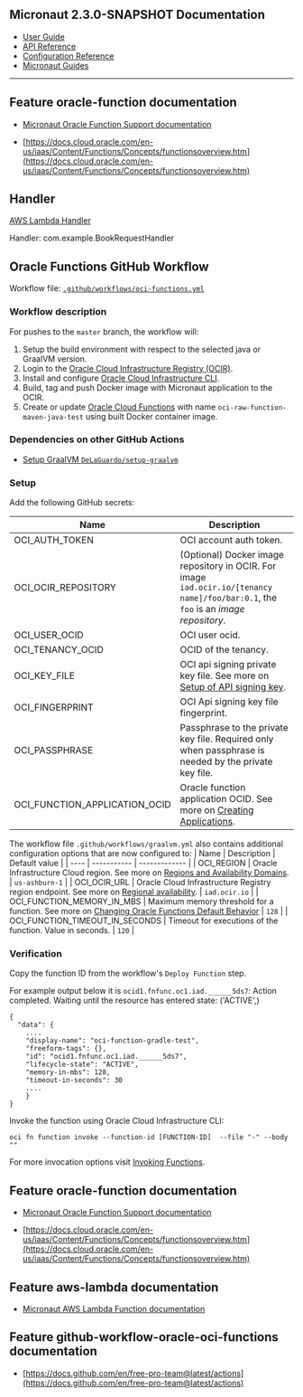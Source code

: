## Micronaut 2.3.0-SNAPSHOT Documentation

- [User Guide](https://docs.micronaut.io/snapshot/guide/index.html)
- [API Reference](https://docs.micronaut.io/snapshot/api/index.html)
- [Configuration Reference](https://docs.micronaut.io/snapshot/guide/configurationreference.html)
- [Micronaut Guides](https://guides.micronaut.io/index.html)
---

## Feature oracle-function documentation

- [Micronaut Oracle Function Support documentation](https://micronaut-projects.github.io/micronaut-oracle-cloud/latest/guide/#functions)

- [https://docs.cloud.oracle.com/en-us/iaas/Content/Functions/Concepts/functionsoverview.htm](https://docs.cloud.oracle.com/en-us/iaas/Content/Functions/Concepts/functionsoverview.htm)

## Handler

[AWS Lambda Handler](https://docs.aws.amazon.com/lambda/latest/dg/java-handler.html)

Handler: com.example.BookRequestHandler

## Oracle Functions GitHub Workflow

Workflow file: [`.github/workflows/oci-functions.yml`](.github/workflows/oci-functions.yml)

### Workflow description
For pushes to the `master` branch, the workflow will:
1. Setup the build environment with respect to the selected java or GraalVM version.
1. Login to the [Oracle Cloud Infrastructure Registry (OCIR)](https://docs.cloud.oracle.com/en-us/iaas/Content/Registry/Concepts/registryoverview.htm).
1. Install and configure [Oracle Cloud Infrastructure CLI](https://docs.cloud.oracle.com/en-us/iaas/Content/API/Concepts/cliconcepts.htm).
1. Build, tag and push Docker image with Micronaut application to the OCIR.
1. Create or update [Oracle Cloud Functions](https://docs.cloud.oracle.com/en-us/iaas/Content/Functions/Concepts/functionsoverview.htm) with name `oci-raw-function-maven-java-test` using built Docker container image.

### Dependencies on other GitHub Actions
- [Setup GraalVM `DeLaGuardo/setup-graalvm`](https://github.com/DeLaGuardo/setup-graalvm)

### Setup
Add the following GitHub secrets:

| Name | Description |
| ---- | ----------- |
| OCI_AUTH_TOKEN | OCI account auth token. |
| OCI_OCIR_REPOSITORY | (Optional) Docker image repository in OCIR. For image `iad.ocir.io/[tenancy name]/foo/bar:0.1`, the `foo` is an _image repository_. |
| OCI_USER_OCID | OCI user ocid. |
| OCI_TENANCY_OCID | OCID of the tenancy. |
| OCI_KEY_FILE | OCI api signing private key file. See more on [Setup of API signing key](https://docs.cloud.oracle.com/en-us/iaas/Content/Functions/Tasks/functionssetupapikey.htm). |
| OCI_FINGERPRINT | OCI Api signing key file fingerprint. |
| OCI_PASSPHRASE | Passphrase to the private key file. Required only when passphrase is needed by the private key file. |
| OCI_FUNCTION_APPLICATION_OCID | Oracle function application OCID. See more on [Creating Applications](https://docs.cloud.oracle.com/en-us/iaas/Content/Functions/Tasks/functionscreatingapps.htm). |

The workflow file `.github/workflows/graalvm.yml` also contains additional configuration options that are now configured to:
| Name | Description | Default value |
| ---- | ----------- | ------------- |
| OCI_REGION | Oracle Infrastructure Cloud region. See more on [Regions and Availability Domains](https://docs.cloud.oracle.com/en-us/iaas/Content/General/Concepts/regions.htm).  | `us-ashburn-1` |
| OCI_OCIR_URL | Oracle Cloud Infrastructure Registry region endpoint. See more on [Regional availability](https://docs.cloud.oracle.com/en-us/iaas/Content/Registry/Concepts/registryprerequisites.htm#regional-availability). | `iad.ocir.io` |
| OCI_FUNCTION_MEMORY_IN_MBS | Maximum memory threshold for a function. See more on [Changing Oracle Functions Default Behavior](https://docs.cloud.oracle.com/en-us/iaas/Content/Functions/Tasks/functionscustomizing.htm) | `128` |
| OCI_FUNCTION_TIMEOUT_IN_SECONDS | Timeout for executions of the function. Value in seconds. | `120` |

### Verification
Copy the function ID from the workflow's `Deploy Function` step.

For example output below it is `ocid1.fnfunc.oc1.iad.______5ds7`:
Action completed. Waiting until the resource has entered state: ('ACTIVE',)
```
{
  "data": {
    ....
    "display-name": "oci-function-gradle-test",
    "freeform-tags": {},
    "id": "ocid1.fnfunc.oc1.iad.______5ds7",
    "lifecycle-state": "ACTIVE",
    "memory-in-mbs": 128,
    "timeout-in-seconds": 30
    ....
    }
}
```

Invoke the function using Oracle Cloud Infrastructure CLI:
```
oci fn function invoke --function-id [FUNCTION-ID]  --file "-" --body ""
```

For more invocation options visit [Invoking Functions](https://docs.cloud.oracle.com/en-us/iaas/Content/Functions/Tasks/functionsinvokingfunctions.htm).

## Feature oracle-function documentation

- [Micronaut Oracle Function Support documentation](https://micronaut-projects.github.io/micronaut-oracle-cloud/latest/guide/#functions)

- [https://docs.cloud.oracle.com/en-us/iaas/Content/Functions/Concepts/functionsoverview.htm](https://docs.cloud.oracle.com/en-us/iaas/Content/Functions/Concepts/functionsoverview.htm)

## Feature aws-lambda documentation

- [Micronaut AWS Lambda Function documentation](https://micronaut-projects.github.io/micronaut-aws/latest/guide/index.html#lambda)

## Feature github-workflow-oracle-oci-functions documentation

- [https://docs.github.com/en/free-pro-team@latest/actions](https://docs.github.com/en/free-pro-team@latest/actions)

